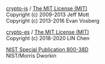 [crypto-js](https://github.com/brix/crypto-js) / 
[The MIT License (MIT)](http://opensource.org/licenses/MIT)  
Copyright (c) 2009-2013 Jeff Mott  
Copyright (c) 2013-2016 Evan Vosberg

[crypto-es](https://github.com/entronad/crypto-es) /
[The MIT License (MIT)](http://opensource.org/licenses/MIT)  
Copyright (c) 2018-2020 LIN Chen

[NIST Special Publication 800-38D](https://nvlpubs.nist.gov/nistpubs/Legacy/SP/nistspecialpublication800-38d.pdf)  
NIST/Morris Dworkin
